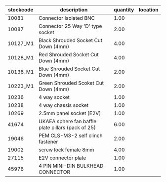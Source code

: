 |stockcode|description|quantity|location|
|---------|-----------|--------|--------|
|10081|Connector Isolated BNC|1.00||
|10087|Connector 25 Way 'D' type socket|2.00||
|10127_M1|Black Shrouded Socket Cut Down (4mm)|4.00||
|10128_M1|Red Shrouded Socket Cut Down (4mm)|4.00||
|10136_M1|Blue Shrouded Socket Cut Down (4mm)|2.00||
|10223_M1|Green Shrouded Scoket Cut Down (4mm)|2.00||
|10236|4 way socket|1.00||
|10238|4 way chassis socket|1.00||
|10269|2.5mm panel socket (E2V)|1.00||
|41674|UKAEA sphere fan baffle plate pillars (pack of 25)|6.00||
|19046|PEM CLS-M3-2 self clinch fastener|2.00||
|19002|screw lock female 8mm|4.00||
|27115|E2V connector plate|1.00||
|45976|4 PIN MINI-DIN BULKHEAD CONNECTOR|1.00||
